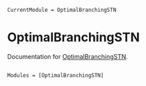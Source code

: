 ```@meta
CurrentModule = OptimalBranchingSTN
```

# OptimalBranchingSTN

Documentation for [OptimalBranchingSTN](https://github.com/ArrogantGao/OptimalBranchingSTN.jl).

```@index
```

```@autodocs
Modules = [OptimalBranchingSTN]
```

